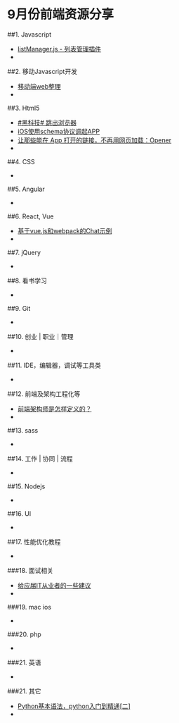 # 9月份前端资源分享
##1. Javascript
- [listManager.js - 列表管理插件](http://www.html-js.com/article/List-management-plugin-listManagerjs--list-management-plugin%203139)
- []()

##2. 移动Javascript开发
- [移动端web整理](http://www.w3cfuns.com/blog-5452682-5408740.html)
- []()


##3. Html5
- [#黑科技# 跳出浏览器](http://zhuanlan.zhihu.com/andlib/19848910)
- [iOS使用schema协议调起APP](http://js8.in/2013/12/16/ios%E4%BD%BF%E7%94%A8schema%E5%8D%8F%E8%AE%AE%E8%B0%83%E8%B5%B7app/)
- [让那些能在 App 打开的链接，不再用网页加载：Opener](http://sspai.com/29135)
- []()


##4. CSS
- []()


##5. Angular
- []()


##6. React, Vue
- [基于vue.js和webpack的Chat示例](http://www.html-js.com/article/Front-end-based-on-vuejs-and-Chat-webpack-sample%203137)
- []()

##7. jQuery
- []()


##8. 看书学习
- []()


##9. Git
- []()

##10. 创业 | 职业｜管理
- []()


##11. IDE，编辑器，调试等工具类
- []()

##12. 前端及架构工程化等
- [前端架构师是怎样定义的？](http://www.zhihu.com/question/35240855)
- []()



##13. sass
- []()

##14. 工作 | 协同 | 流程
- []()


##15. Nodejs
- []()


##16. UI
- []()


##17. 性能优化教程
- []()

###18. 面试相关
- [给应届IT从业者的一些建议](https://github.com/nimojs/blog/issues/16)
- []()

###19. mac ios
- []()


###20. php
- []()


###21. 英语
- []()


###21. 其它
- [Python基本语法，python入门到精通[二]](http://www.cnblogs.com/toutou/p/4774284.html)
- []()

